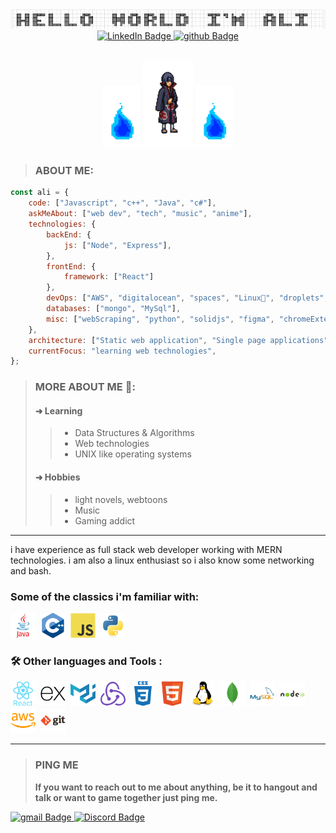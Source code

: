 <div id="header" align="center">
    <img src="https://github.com/AbyerAli/myContent/blob/main/helloWorldAli.png" alt="Names ALI"/>
    <div id="badges">
    <a href="https://www.linkedin.com/in/ali-abyer-nasir-05410a202/">
      <img src="https://img.shields.io/badge/LinkedIn-blue?style=for-the-badge&logo=linkedin&logoColor=white" alt="LinkedIn Badge"/>
    </a>
    <a href="https://github.com/AbyerAli">
      <img src="https://img.shields.io/badge/Github-black?style=for-the-badge&logo=github&logoColor=white" alt="github Badge"/>
    </a>
  </div>
  <img src="https://komarev.com/ghpvc/?username=AbyerAli&style=flat-square&color=blue" alt=""/>
  </div>
  <p align="center">
      <img alt="Dark" src="https://github.com/AbyerAli/myContent/blob/main/fireBlue.gif" width="60px" height="100px">
      <img alt="Light" src="https://github.com/AbyerAli/myContent/blob/main/5Mys.gif" width="80px" height="140px">
      <img alt="Dark" src="https://github.com/AbyerAli/myContent/blob/main/fireBlue.gif" width="60px" height="100px">
  </p>
  
  > ### ABOUT ME:
  
  ```js
  const ali = {
      code: ["Javascript", "c++", "Java", "c#"],
      askMeAbout: ["web dev", "tech", "music", "anime"],
      technologies: {
          backEnd: {
              js: ["Node", "Express"],
          },
          frontEnd: {
              framework: ["React"]
          },
          devOps: ["AWS", "digitalocean", "spaces", "Linux🐧", "droplets", "S3Bucket", "SES", "EC2"],
          databases: ["mongo", "MySql"],
          misc: ["webScraping", "python", "solidjs", "figma", "chromeExtentions", "GNU linux"]
      },
      architecture: ["Static web application", "Single page applications"],
      currentFocus: "learning web technologies",
  };
  ```
  > ### MORE ABOUT ME 💬:
  > 
  > #### ➜ Learning
  > >
  > > - Data Structures & Algorithms
  > > - Web technologies
  > > - UNIX like operating systems
  > 
  > #### ➜ Hobbies
  > >
  > > - light novels, webtoons
  > > - Music
  > > - Gaming addict
  
<hr />
  
  i have experience as full stack web developer working with MERN technologies.
  i am also a linux enthusiast so i also know some networking and bash.
  ### Some of the classics i'm familiar with:
  <div align="left">
    <img src="https://github.com/devicons/devicon/blob/master/icons/java/java-original-wordmark.svg" title="Java" alt="Java" width="40" height="40"/>&nbsp;
    <img src="https://github.com/devicons/devicon/blob/master/icons/cplusplus/cplusplus-original.svg" title="c++" alt="c++" width="40" height="40"/>&nbsp;
    <img src="https://github.com/devicons/devicon/blob/master/icons/javascript/javascript-original.svg" title="JavaScript" alt="JavaScript" width="40" height="40"/>&nbsp;
    <img src="https://github.com/devicons/devicon/blob/master/icons/python/python-original.svg" title="python" alt="python" width="40" height="40"/>&nbsp;
  </div> 
  
  ### :hammer_and_wrench: Other languages and Tools :
  
<div align="left">
    <img src="https://github.com/devicons/devicon/blob/master/icons/react/react-original-wordmark.svg" title="React" alt="React" width="40" height="40"/>&nbsp;
    <img src="https://github.com/devicons/devicon/blob/master/icons/express/express-original.svg" title="expressjs" alt="expressjs" width="40" height="40"/>&nbsp;
    <img src="https://github.com/devicons/devicon/blob/master/icons/materialui/materialui-original.svg" title="Material UI" alt="Material UI" width="40" height="40"/>&nbsp;
    <img src="https://github.com/devicons/devicon/blob/master/icons/redux/redux-original.svg" title="Redux" alt="Redux " width="40" height="40"/>&nbsp;
    <img src="https://github.com/devicons/devicon/blob/master/icons/css3/css3-plain-wordmark.svg"  title="CSS3" alt="CSS" width="40" height="40"/>&nbsp;
    <img src="https://github.com/devicons/devicon/blob/master/icons/html5/html5-original.svg" title="HTML5" alt="HTML" width="40" height="40"/>&nbsp;
    <img src="https://github.com/devicons/devicon/blob/master/icons/linux/linux-original.svg" title="linux" alt="linux" width="40" height="40"/>&nbsp;
    <img src="https://github.com/devicons/devicon/blob/master/icons/mongodb/mongodb-original.svg" title="mongodb"  alt="mongodb" width="40" height="40"/>&nbsp;
    <img src="https://github.com/devicons/devicon/blob/master/icons/mysql/mysql-original-wordmark.svg" title="MySQL"  alt="MySQL" width="40" height="40"/>&nbsp;
    <img src="https://github.com/devicons/devicon/blob/master/icons/nodejs/nodejs-original-wordmark.svg" title="NodeJS" alt="NodeJS" width="40" height="40"/>&nbsp;
    <img src="https://github.com/devicons/devicon/blob/master/icons/amazonwebservices/amazonwebservices-plain-wordmark.svg" title="AWS" alt="AWS" width="40" height="40"/>&nbsp;
    <img src="https://github.com/devicons/devicon/blob/master/icons/git/git-original-wordmark.svg" title="Git" **alt="Git" width="40" height="40"/>
</div>

<hr />

> ### PING ME 
> **If you want to reach out to me about anything, be it to hangout and talk or want to game together just ping me.**

<a href="https://i.pinimg.com/564x/2a/d6/60/2ad660d32ef1eca82bccc67e1ed9d37b.jpg">
    <img src="https://img.shields.io/badge/Gmail-aliabyernasir2%40gmail.com-lightgrey" height="30px" alt="gmail Badge"/>
</a>
<a href="https://i.pinimg.com/564x/2a/d6/60/2ad660d32ef1eca82bccc67e1ed9d37b.jpg">
    <img src="https://img.shields.io/badge/Discord-Mephistopheles%235545-lightgrey" height="30px" alt="Discord Badge"/>
</a>
        
  <!---
  AbyerAli/AbyerAli is a ✨ special ✨ repository because its `README.md` (this file) appears on your GitHub profile.
  You can click the Preview link to take a look at your changes.
  &nbsp; &nbsp; &nbsp; &nbsp; &nbsp; &nbsp; &nbsp; &nbsp; &nbsp; &nbsp; &nbsp; &nbsp; &nbsp;
  ---> 
